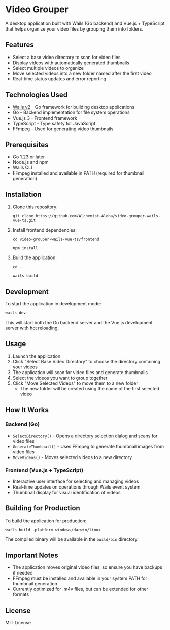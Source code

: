 # Video Grouper

A desktop application built with Wails (Go backend) and Vue.js + TypeScript that helps organize your video files by grouping them into folders.

## Features

- Select a base video directory to scan for video files
- Display videos with automatically generated thumbnails
- Select multiple videos to organize
- Move selected videos into a new folder named after the first video
- Real-time status updates and error reporting

## Technologies Used

- [Wails v2](https://wails.io/) - Go framework for building desktop applications
- Go - Backend implementation for file system operations
- Vue.js 3 - Frontend framework
- TypeScript - Type safety for JavaScript
- FFmpeg - Used for generating video thumbnails

## Prerequisites

- Go 1.23 or later
- Node.js and npm
- Wails CLI
- FFmpeg installed and available in PATH (required for thumbnail generation)

## Installation

1. Clone this repository:
   ```
   git clone https://github.com/Alchemist-Aloha/video-grouper-wails-vue-ts.git
   ```

2. Install frontend dependencies:
   ```
   cd video-grouper-wails-vue-ts/frontend
   ```
   ```
   npm install
   ```

3. Build the application:
   ```
   cd ..
   ```
   ```
   wails build
   ```

## Development

To start the application in development mode:

```
wails dev
```

This will start both the Go backend server and the Vue.js development server with hot reloading.

## Usage

1. Launch the application
2. Click "Select Base Video Directory" to choose the directory containing your videos
3. The application will scan for video files and generate thumbnails
4. Select the videos you want to group together
5. Click "Move Selected Videos" to move them to a new folder
   - The new folder will be created using the name of the first selected video

## How It Works

### Backend (Go)

- `SelectDirectory()` - Opens a directory selection dialog and scans for video files
- `GenerateThumbnail()` - Uses FFmpeg to generate thumbnail images from video files
- `MoveVideos()` - Moves selected videos to a new directory

### Frontend (Vue.js + TypeScript)

- Interactive user interface for selecting and managing videos
- Real-time updates on operations through Wails event system
- Thumbnail display for visual identification of videos

## Building for Production

To build the application for production:

```
wails build -platform windows/darwin/linux
```

The compiled binary will be available in the `build/bin` directory.

## Important Notes

- The application moves original video files, so ensure you have backups if needed
- FFmpeg must be installed and available in your system PATH for thumbnail generation
- Currently optimized for .m4v files, but can be extended for other formats

## License

MIT License